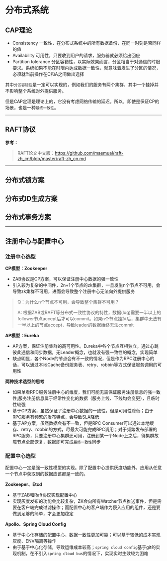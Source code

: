 # 分布式系统

## CAP理论
- Consistency 一致性，在分布式系统中的所有数据备份，在同一时刻是否同样的值
- Availability 可用性，只要收到用户的请求，服务器就必须给出回应
- Partition tolerance 分区容错性，以实际效果而言，分区相当于对通信的时限要求。系统如果不能在时限内达成数据一致性，就意味着发生了分区的情况，必须就当前操作在C和A之间做出选择

其中`分区容错性`是一定可以实现的，例如我们的服务有两个集群，其中一个挂掉并不影响整个系统对外提供服务。

但是CAP定理是理论上的，它没有考虑网络传输的延迟。所以，即使是保证CP的场景，也是一种`最终一致性`。

----

## RAFT协议

**参考：**
> RAFT论文中文版：https://github.com/maemual/raft-zh_cn/blob/master/raft-zh_cn.md

----

## 分布式锁方案

## 分布式ID生成方案

## 分布式事务方案

----

## 注册中心与配置中心

### 注册中心选型

**CP模型：Zookeeper**

- ZAB协议是CP方案，可以保证注册中心数据的强一致性
- 引入较为复杂的中间件，2n+1个节点的zk集群，一旦发生n个节点不可用，会导致zk集群不可用，进而会导致整个注册中心无法向外提供服务

> Q：为什么n个节点不可用，会导致整个集群不可用？
>
> A: 根据ZAB或RAFT等分布式一致性协议的特性，数据(log)需要一半以上的follower节点accept后才可以commit。如果n个节点挂掉后，集群中无法有一半以上的节点accept，导致leader的数据始终无法commit

**AP模型：Eureka**

- AP方案，保证注册集群的高可用性。Eureka中各个节点互相独立，通过心跳彼此通信和同步数据，无Leader概念，也就没有强一致性的概念，实现简单
- 缺点明显，各个Node的节点会有不一致的情况，但是作为RPC注册中心的话，可以通过本地Cache备份服务表、retry、robbin等方式保证服务调用的可用性

**两种技术选型的思考**

- 如果单看RPC服务注册中心的维度，我们可能无需保证服务注册信息的强一致性;服务注册信息属于经常性变化的数据（服务上线、下线均会变更），且临时性较强
- 基于CP方案，虽然保证了注册中心数据的一致性，但是可用性降低；由于RPC服务有频繁的发布特点，会导致SLA降低
- 基于AP方案，虽然数据会有不一致，但是RPC Consumer可以通过本地缓存、retry、robbin的方式，尽最大可能完成RPC调用；对于频繁发布部署的RPC服务，只要注册中心集群还可用，注册到某一个Node上之后，待集群故障节点全部恢复，数据即可完成`最终一致性`同步

### 配置中心选型

  配置中心一定是强一致性模型的实现。除了配置中心提供灰度功能外，应用从任意一个节点中获取到的数据应该都是一致的。

**Zookeeper、Etcd**

- 基于ZAB和Raft协议实现配置中心
- 实现灰度发布的功能会比较复杂，ZK会向所有Watcher节点推送事件，但是需要在客户端完成过滤操作；而配置中心的客户端作为侵入应用的组件，还是要做到足够的简单，才会更加稳定

**Apollo、Spring Cloud Config**
- 基于中心化存储的配置中心，数据一致性更加可靠；可以基于较低的成本实现灰度、ENV隔离等操作
- 由于基于中心化存储，导致运维成本较高；`spring cloud config`基于git的实现机制，在不引入`spring cloud bus`的情况下，实现实时生效较为困难